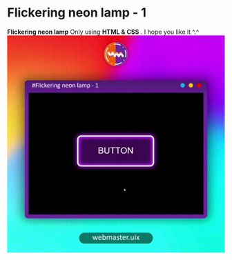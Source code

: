 # Flickering neon lamp - 1
   **Flickering neon lamp** Only using **HTML & CSS**
.
I hope you like it ^.^
![alt text](https://github.com/whq611/UIX_design/blob/main/2%20-%20Flickering%20neon%20lamp%20-%201%20(v1)/preview.gif "Flickering neon lamp - 1")


